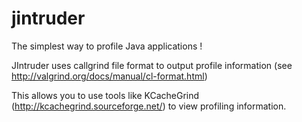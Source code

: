 # jintruder

The simplest way to profile Java applications !

JIntruder uses callgrind file format to output profile information (see http://valgrind.org/docs/manual/cl-format.html)

This allows you to use tools like KCacheGrind (http://kcachegrind.sourceforge.net/) to view profiling information.
